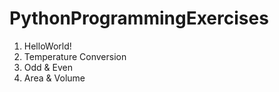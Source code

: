 <h1>PythonProgrammingExercises</h1>
  <ol>
    <li>HelloWorld!</li>
    <li>Temperature Conversion</li>
    <li>Odd & Even</li>
    <li>Area & Volume</li>
  </ol> 
   
